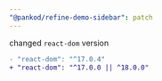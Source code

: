 ```yaml
---
"@pankod/refine-demo-sidebar": patch
---
```


changed `react-dom` version

```diff
- "react-dom": "^17.0.4"
+ "react-dom": "^17.0.0 || ^18.0.0"
```
